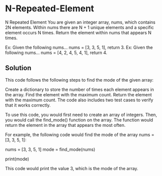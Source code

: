 # N-Repeated-Element
N Repeated Element
You are given an integer array, nums, which contains 2N elements. Within nums there are N + 1 unique elements and a specific element occurs N times. Return the element within nums that appears N times. 

Ex: Given the following nums…
nums = [3, 3, 5, 1], return 3.
Ex: Given the following nums…
nums = [4, 2, 4, 5, 4, 1], return 4.


Solution
--------

This code follows the following steps to find the mode of the given array:

Create a dictionary to store the number of times each element appears in the array.
Find the element with the maximum count.
Return the element with the maximum count.
The code also includes two test cases to verify that it works correctly.

To use this code, you would first need to create an array of integers. Then, you would call the find_mode() function on the array. The function would return the element in the array that appears the most often.

For example, the following code would find the mode of the array nums = [3, 3, 5, 1]:

nums = [3, 3, 5, 1]
mode = find_mode(nums)

print(mode)

This code would print the value 3, which is the mode of the array.
